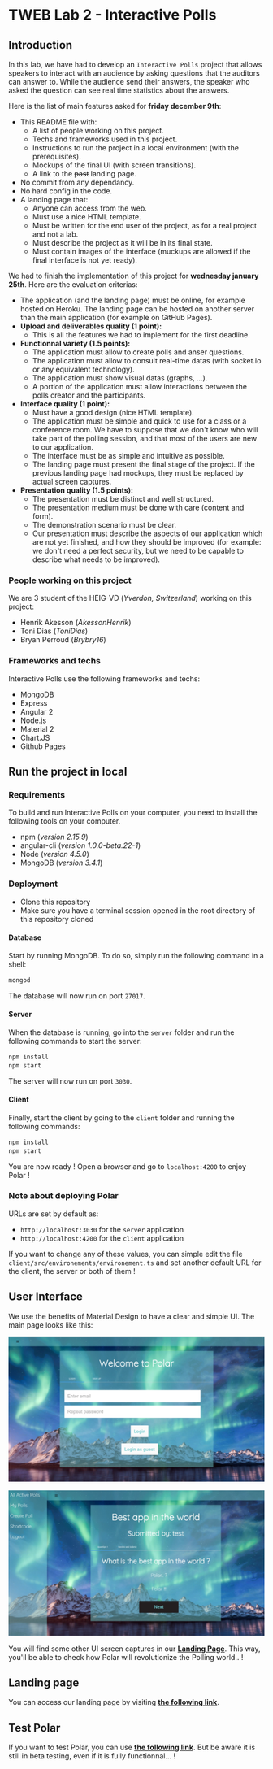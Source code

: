 # TWEB Lab 2 - Interactive Polls

## Introduction

In this lab, we have had to develop an `Interactive Polls` project that allows speakers to interact with an audience by asking questions that the auditors can answer to. While the audience send their answers, the speaker who asked the question can see real time statistics about the answers.

Here is the list of main features asked for **friday december 9th**:

- This README file with:
	- A list of people working on this project.
	- Techs and frameworks used in this project.
	- Instructions to run the project in a local environment (with the prerequisites).
	- Mockups of the final UI (with screen transitions).
	- A link to the <del>past</del> landing page.
- No commit from any dependancy.
- No hard config in the code.
- A landing page that:
	- Anyone can access from the web.
	- Must use a nice HTML template.
	- Must be written for the end user of the project, as for a real project and not a lab.
	- Must describe the project as it will be in its final state.
	- Must contain images of the interface (muckups are allowed if the final interface is not yet ready).

We had to finish the implementation of this project for **wednesday january 25th**. Here are the evaluation criterias:

- The application (and the landing page) must be online, for example hosted on Heroku. The landing page can be hosted on another server than the main application (for example on GitHub Pages).
- **Upload and deliverables quality (1 point):**
	- This is all the features we had to implement for the first deadline.
- **Functionnal variety (1.5 points):**
	- The application must allow to create polls and anser questions.
	- The application must allow to consult real-time datas (with socket.io or any equivalent technology).
	- The application must show visual datas (graphs, ...).
	- A portion of the application must allow interactions between the polls creator and the participants.
- **Interface quality (1 point):**
	- Must have a good design (nice HTML template).
	- The application must be simple and quick to use for a class or a conference room. We have to suppose that we don't know who will take part of the polling session, and that most of the users are new to our application.
	- The interface must be as simple and intuitive as possible.
	- The landing page must present the final stage of the project. If the previous landing page had mockups, they must be replaced by actual screen captures.
- **Presentation quality (1.5 points):**
	- The presentation must be distinct and well structured.
	- The presentation medium must be done with care (content and form).
	- The demonstration scenario must be clear.
	- Our presentation must describe the aspects of our application which are not yet finished, and how they should be improved (for example: we don't need a perfect security, but we need to be capable to describe what needs to be improved).

### People working on this project
We are 3 student of the HEIG-VD (_Yverdon, Switzerland_) working on this project:

- Henrik Akesson (_AkessonHenrik_)
- Toni Dias (_ToniDias_)
- Bryan Perroud (_Brybry16_)

### Frameworks and techs
Interactive Polls use the following frameworks and techs:

- MongoDB
- Express
- Angular 2
- Node.js
- Material 2
- Chart.JS
- Github Pages

## Run the project in local

### Requirements

To build and run  Interactive Polls on your computer, you need to install the following tools on your computer.

- npm (_version 2.15.9_)
- angular-cli (_version 1.0.0-beta.22-1_)
- Node (_version 4.5.0_)
- MongoDB (_version 3.4.1_)

### Deployment

* Clone this repository
* Make sure you have a terminal session opened in the root directory of this repository cloned

#### Database

Start by running MongoDB. To do so, simply run the following command in a shell:

  ```bash
mongod
  ```

The database will now run on port `27017`.

#### Server

When the database is running, go into the `server` folder and run the following commands to start the server:

  ```bash
npm install
npm start
  ```

The server will now run on port `3030`.

#### Client

Finally, start the client by going to the `client` folder and running the following commands:

  ```bash
npm install
npm start
  ```

You are now ready ! Open a browser and go to `localhost:4200` to enjoy Polar !

### Note about deploying Polar
URLs are set by default as:

* `http://localhost:3030` for the `server` application
* `http://localhost:4200` for the `client` application

If you want to change any of these values, you can simple edit the file `client/src/environements/environement.ts` and set another default URL for the client, the server or both of them !
## User Interface

We use the benefits of Material Design to have a clear and simple UI. The main page looks like this:

![UI Login](resources/polar_base.jpg)

![UI Poll](resources/polar_poll.jpg)

You will find some other UI screen captures in our **[Landing Page](https://akessonhenrik.github.io/Polar)**. This way, you'll be able to check how Polar will revolutionize the Polling world.. ! 

## Landing page

You can access our landing page by visiting **[the following link](https://akessonhenrik.github.io/Polar/)**.

## Test Polar

If you want to test Polar, you can use **[the following link](https://akessonhenrik.github.io/Polar/)**. But be aware it is still in beta testing, even if it is fully functionnal... !